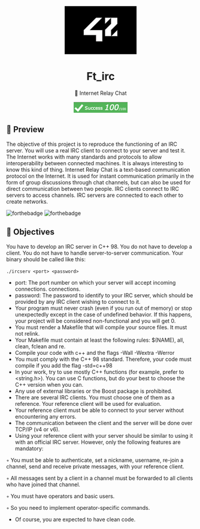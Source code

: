 <div align="center">
  <img src="src/school_42_logo.jpeg" height="128px" alt="badge de 42" >
  <h1>Ft_irc</h1>
  <p>🚀 Internet Relay Chat</p>
  <img src="src/grade.png" alt="grade of the irc project">
<pr> 
</div>

## 👀 Preview
The objective of this project is to reproduce the functioning of an IRC server.
You will use a real IRC client to connect to your server and test it.
The Internet works with many standards and protocols to allow interoperability between connected machines. It is always interesting to know this kind of thing.
Internet Relay Chat is a text-based communication protocol on the Internet. It is used for instant communication primarily in the form of group discussions through chat channels, but can also be used for direct communication between two people.
IRC clients connect to IRC servers to access channels. IRC servers are connected to each other to create networks.

![forthebadge](https://forthebadge.com/images/badges/made-with-c-plus-plus.svg)
![forthebadge](https://forthebadge.com/images/badges/check-it-out.svg)



## 👀 Objectives
You have to develop an IRC server in C++ 98. You do not have to develop a client.
You do not have to handle server-to-server communication. Your binary should be called like this:

```./ircserv <port> <password>```

- port: The port number on which your server will accept incoming connections.
connections.
- password: The password to identify to your IRC server, which should be provided by any IRC client wishing to connect to it.
- Your program must never crash (even if you run out of memory) or stop unexpectedly except in the case of undefined behavior.
If this happens, your project will be considered non-functional and you will get 0.
- You must render a Makefile that will compile your source files. It must not relink.
- Your Makefile must contain at least the following rules: $(NAME), all, clean, fclean and re.
- Compile your code with c++ and the flags -Wall -Wextra -Werror
- You must comply with the C++ 98 standard. Therefore, your code must
compile if you add the flag -std=c++98
- In your work, try to use mostly C++ functions (for example, prefer <cstring> to <string.h>). You can use C functions, but do your best to choose the C++ version when you can.
- Any use of external libraries or the Boost package is prohibited. 
- There are several IRC clients. You must choose one of them as a reference. Your reference client will be used for evaluation.
- Your reference client must be able to connect to your server without encountering any errors.
- The communication between the client and the server will be done over TCP/IP (v4 or v6).
- Using your reference client with your server should be similar to using it with an official IRC server. However, only the following features are mandatory:

◦ You must be able to authenticate, set a nickname, username, re-join a channel, send and receive private messages, with your reference client.

◦ All messages sent by a client in a channel must be forwarded to all clients who have joined that channel.

◦ You must have operators and basic users.

◦ So you need to implement operator-specific commands.

- Of course, you are expected to have clean code.

<!--badges : https://badge42.vercel.app-->
